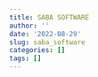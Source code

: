 ```yaml
---
title: SABA SOFTWARE
author: ''
date: '2022-08-29'
slug: saba_software
categories: []
tags: []
---
```

